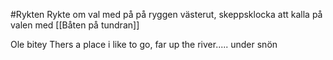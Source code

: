 #Rykten Rykte om val med på på ryggen västerut, skeppsklocka att kalla på valen med [[Båten på tundran]]


Ole bitey
Thers a place i like to go, far up the river..... under snön